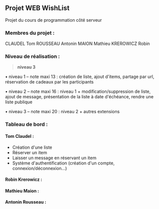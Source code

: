 ## Projet WEB WishList
Projet du cours de programmation côté serveur 

### Membres du projet :
CLAUDEL Tom
ROUSSEAU Antonin
MAION Mathieu
KREROWICZ Robin

### Niveau de réalisation : 

> **niveau 3**

• niveau 1 – note maxi 13 : création de liste, ajout d'items, partage par url, réservation de
cadeaux par les participants

• niveau 2 – note maxi 16 : niveau 1 + modification/suppression de liste, ajout de message,
présentation de la liste à date d'échéance, rendre une liste publique

• niveau 3 – note maxi 20 : niveau 2 + autres extensions

### Tableau de bord :

#### Tom Claudel : 
  - Création d'une liste
  - Réserver un item
  - Laisser un message en réservant un item
  - Système d'authentification (création d'un compte, connexion/déconnexion...)

#### Robin Krerowicz :

#### Mathieu Maion :

#### Antonin Rousseau :
